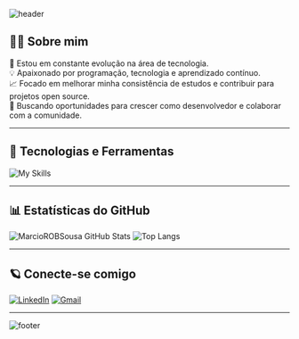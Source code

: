 <!-- Cabeçalho animado com Pacman -->
![header](https://capsule-render.vercel.app/api?type=waving&color=gradient&height=200&text=Olá!%20Eu%20sou%20o%20Marcio%20Sousa&fontSize=30&animation=fadeIn)

## 🧑‍💻 Sobre mim

🎯 Estou em constante evolução na área de tecnologia.  
💡 Apaixonado por programação, tecnologia e aprendizado contínuo.  
📈 Focado em melhorar minha consistência de estudos e contribuir para projetos open source.  
🚀 Buscando oportunidades para crescer como desenvolvedor e colaborar com a comunidade.

---

## 🚀 Tecnologias e Ferramentas

![My Skills](https://skillicons.dev/icons?i=js,html,css,git,vscode,github)

---

## 📊 Estatísticas do GitHub

![MarcioROBSousa GitHub Stats](https://github-readme-stats.vercel.app/api?username=MarcioROBSousa&show_icons=true&theme=radical)
![Top Langs](https://github-readme-stats.vercel.app/api/top-langs/?username=MarcioROBSousa&layout=compact&theme=radical)

---

## 🪐 Conecte-se comigo

[![LinkedIn](https://img.shields.io/badge/LinkedIn-0077B5?style=for-the-badge&logo=linkedin&logoColor=white)](https://www.linkedin.com/in/marciosousa77/)
[![Gmail](https://img.shields.io/badge/Gmail-D14836?style=for-the-badge&logo=gmail&logoColor=white)](mailto:marciorobsousa@gmail.com)

---

<!-- Rodapé animado -->
![footer](https://capsule-render.vercel.app/api?type=waving&color=gradient&height=120&section=footer&text=Obrigado%20pela%20visita!%20💖&fontSize=20&fontColor=aafdff)

